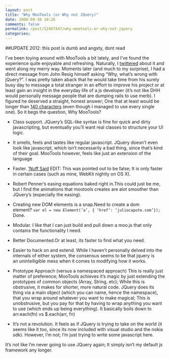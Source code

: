 ```yaml
---
layout: post
title: "Why MooTools (or Why not JQuery)"
date: 2008-09-30 10:26
comments: false
permalink: /post/52467447/why-mootools-or-why-not-jquery
categories:
---
```


##UPDATE 2012: this post is dumb and angsty, dont read

I’ve been toying around with MooTools a bit lately, and I’ve found the experience quite enjoyable and refreshing. Naturally, I [twittered](http://twitter.com/capotej/statuses/939831956) about it and went along my merry way. Moments later (and much to my surprise), I had a direct message from John Resig himself asking “Why, what’s wrong with jQuery?”. I was pretty taken aback that he would take time from his surely busy day to message a total stranger in an effort to improve his project or at least gain an insight in the everyday life of a js developer (it’s not like DHH would personally message people that are dumping rails to use merb). I figured he deserved a straight, honest answer; One that at least would be longer than [140 characters](http://twitter.com/capotej/statuses/940082809) (even though I managed to use every single one). So it begs the question, Why MooTools?

* Class support. JQuery’s SQL-like syntax is fine for quick and dirty javascripting, but eventually you’ll want real classes to structure your UI logic.

* It smells, feels and tastes like regular javascript. JQuery doesn’t even look like javascript, which isn’t necessarily a bad thing, since that’s kind of their goal. MooTools however, feels like just an extension of the language

* Faster. [‘Nuff Said](http://mootools.net/slickspeed/) EDIT: This was pointed out to be false; It is only faster in certain cases (such as mine, WebKit nightly on OS X).

* Robert Penner’s easing equations baked right in.This could just be me, but I find the animations that mootools creates are alot smoother than JQuery’s (especially the easing).

* Creating new DOM elements is a snap.Need to create a dom element? `var el = new Element(‘a’, { ‘href’: ‘juliocapote.com’});` Done.

* Modular. I like that I can just build and pull down a moo.js that only contains the functionality I need.

* Better Documented.Or at least, its faster to find what you need.

* Easier to hack on and extend. While I haven’t personally delved into the internals of either system, the consensus seems to be that jquery is an unintelligible mess when it comes to modifying how it works.

* Prototype Approach (versus a namespaced approach) This is really just matter of preference; MooTools achieves it’s magic by just extending the prototypes of common objects (Array, String, etc); While this is obstrusive, it makes for shorter, more natural code. JQuery does its thing via a main object (which you can name, hence the namespace), that you wrap around whatever you want to make magical; This is unobstrusive, but you pay for that by having to wrap anything you want to use (which ends up being everything). It basically boils down to arr.each(fn) vs $.each(arr, fn)

* It’s not a revolution. It feels as if JQuery is trying to take on the world (it seems like it too, since its now included with visual studio and the nokia sdk). However, I’m not; I’m just trying to write some javascript here.


It’s not like I’m never going to use JQuery again; It simply isn’t my default js framework any longer.
